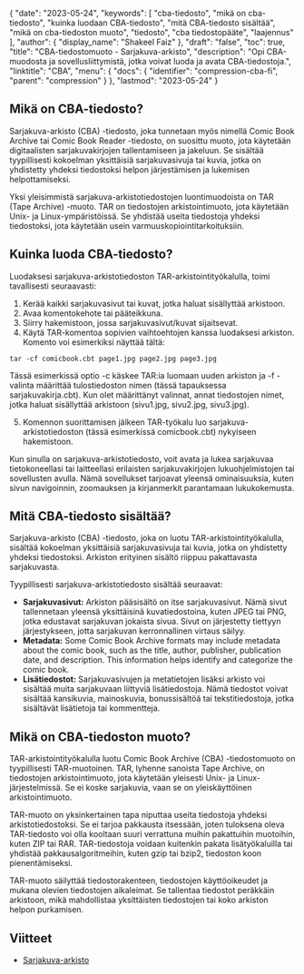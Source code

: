 {
  "date": "2023-05-24",
  "keywords": [
"cba-tiedosto",
"mikä on cba-tiedosto",
"kuinka luodaan CBA-tiedosto",
"mitä CBA-tiedosto sisältää",
"mikä on cba-tiedoston muoto",
"tiedosto",
"cba tiedostopääte",
"laajennus"
],
  "author": {
    "display_name": "Shakeel Faiz"
},
  "draft": "false",
  "toc": true,
  "title": "CBA-tiedostomuoto - Sarjakuva-arkisto",
  "description": "Opi CBA-muodosta ja sovellusliittymistä, jotka voivat luoda ja avata CBA-tiedostoja.",
  "linktitle": "CBA",
  "menu": {
    "docs": {
      "identifier": "compression-cba-fi",
      "parent": "compression"
}
},
  "lastmod": "2023-05-24"
}

## Mikä on CBA-tiedosto?

Sarjakuva-arkisto (CBA) -tiedosto, joka tunnetaan myös nimellä Comic Book Archive tai Comic Book Reader -tiedosto, on suosittu muoto, jota käytetään digitaalisten sarjakuvakirjojen tallentamiseen ja jakeluun. Se sisältää tyypillisesti kokoelman yksittäisiä sarjakuvasivuja tai kuvia, jotka on yhdistetty yhdeksi tiedostoksi helpon järjestämisen ja lukemisen helpottamiseksi.

Yksi yleisimmistä sarjakuva-arkistotiedostojen luontimuodoista on TAR (Tape Archive) -muoto. TAR on tiedostojen arkistointimuoto, jota käytetään Unix- ja Linux-ympäristöissä. Se yhdistää useita tiedostoja yhdeksi tiedostoksi, jota käytetään usein varmuuskopiointitarkoituksiin.

## Kuinka luoda CBA-tiedosto?

Luodaksesi sarjakuva-arkistotiedoston TAR-arkistointityökalulla, toimi tavallisesti seuraavasti:

1. Kerää kaikki sarjakuvasivut tai kuvat, jotka haluat sisällyttää arkistoon.
2. Avaa komentokehote tai pääteikkuna.
3. Siirry hakemistoon, jossa sarjakuvasivut/kuvat sijaitsevat.
4. Käytä TAR-komentoa sopivien vaihtoehtojen kanssa luodaksesi arkiston. Komento voi esimerkiksi näyttää tältä:

```
tar -cf comicbook.cbt page1.jpg page2.jpg page3.jpg
```

Tässä esimerkissä optio -c käskee TAR:ia luomaan uuden arkiston ja -f -valinta määrittää tulostiedoston nimen (tässä tapauksessa sarjakuvakirja.cbt). Kun olet määrittänyt valinnat, annat tiedostojen nimet, jotka haluat sisällyttää arkistoon (sivu1.jpg, sivu2.jpg, sivu3.jpg).

5. Komennon suorittamisen jälkeen TAR-työkalu luo sarjakuva-arkistotiedoston (tässä esimerkissä comicbook.cbt) nykyiseen hakemistoon.

Kun sinulla on sarjakuva-arkistotiedosto, voit avata ja lukea sarjakuvaa tietokoneellasi tai laitteellasi erilaisten sarjakuvakirjojen lukuohjelmistojen tai sovellusten avulla. Nämä sovellukset tarjoavat yleensä ominaisuuksia, kuten sivun navigoinnin, zoomauksen ja kirjanmerkit parantamaan lukukokemusta.

## Mitä CBA-tiedosto sisältää?

Sarjakuva-arkisto (CBA) -tiedosto, joka on luotu TAR-arkistointityökalulla, sisältää kokoelman yksittäisiä sarjakuvasivuja tai kuvia, jotka on yhdistetty yhdeksi tiedostoksi. Arkiston erityinen sisältö riippuu pakattavasta sarjakuvasta.

Tyypillisesti sarjakuva-arkistotiedosto sisältää seuraavat:

- **Sarjakuvasivut:** Arkiston pääsisältö on itse sarjakuvasivut. Nämä sivut tallennetaan yleensä yksittäisinä kuvatiedostoina, kuten JPEG tai PNG, jotka edustavat sarjakuvan jokaista sivua. Sivut on järjestetty tiettyyn järjestykseen, jotta sarjakuvan kerronnallinen virtaus säilyy.
- **Metadata:** Some Comic Book Archive formats may include metadata about the comic book, such as the title, author, publisher, publication date, and description. This information helps identify and categorize the comic book.
- **Lisätiedostot:** Sarjakuvasivujen ja metatietojen lisäksi arkisto voi sisältää muita sarjakuvaan liittyviä lisätiedostoja. Nämä tiedostot voivat sisältää kansikuvia, mainoskuvia, bonussisältöä tai tekstitiedostoja, jotka sisältävät lisätietoja tai kommentteja.

## Mikä on CBA-tiedoston muoto?

TAR-arkistointityökalulla luotu Comic Book Archive (CBA) -tiedostomuoto on tyypillisesti TAR-muotoinen. TAR, lyhenne sanoista Tape Archive, on tiedostojen arkistointimuoto, jota käytetään yleisesti Unix- ja Linux-järjestelmissä. Se ei koske sarjakuvia, vaan se on yleiskäyttöinen arkistointimuoto.

TAR-muoto on yksinkertainen tapa niputtaa useita tiedostoja yhdeksi arkistotiedostoksi. Se ei tarjoa pakkausta itsessään, joten tuloksena oleva TAR-tiedosto voi olla kooltaan suuri verrattuna muihin pakattuihin muotoihin, kuten ZIP tai RAR. TAR-tiedostoja voidaan kuitenkin pakata lisätyökaluilla tai yhdistää pakkausalgoritmeihin, kuten gzip tai bzip2, tiedoston koon pienentämiseksi.

TAR-muoto säilyttää tiedostorakenteen, tiedostojen käyttöoikeudet ja mukana olevien tiedostojen aikaleimat. Se tallentaa tiedostot peräkkäin arkistoon, mikä mahdollistaa yksittäisten tiedostojen tai koko arkiston helpon purkamisen.

## Viitteet
* [Sarjakuva-arkisto](https://en.wikipedia.org/wiki/Comic_book_archive)


